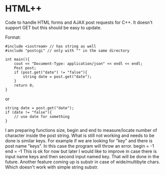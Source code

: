 # HTML++
Code to handle HTML forms and AJAX post requests for C++.
It doesn't support GET but this should be easy to update.

Format:

    #include <iostream> // has string as well
    #include "postcgi" // only with "" in the same directory

    int main(){
        cout << "Document-Type: application/json" << endl << endl;
        Post post;
        if (post.get("date") != "false"){
            string date = post.get("date");
        }
        return 0;
    }

or 

    string date = post.get("date");
    if (date != "false"){
        // use date for something
    }

I am preparing functions size, begin and end to measure/locate number of character inside the post string.
What is still not working and needs to be done is similar keys.
For example if we are looking for "key" and there is post name "keys".
In this case the program will throw an error.
    begin = -1
    end = -1
This is ok for now but later I would like to improve in case there is input name keys and then second input named key.
That will be done in the future.
Another feature coming up is substr in case of wide/multibyte chars. Which doesn't work with simple string substr.
